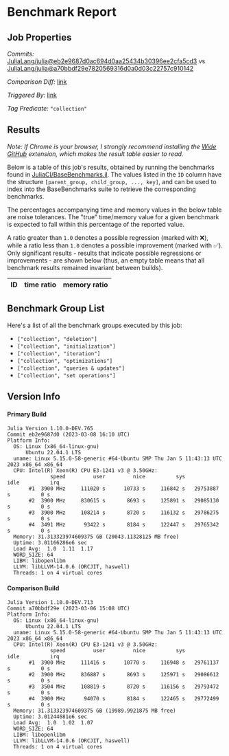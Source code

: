 # Benchmark Report

## Job Properties

*Commits:* [JuliaLang/julia@eb2e9687d0ac694d0aa25434b30396ee2cfa5cd3](https://github.com/JuliaLang/julia/commit/eb2e9687d0ac694d0aa25434b30396ee2cfa5cd3) vs [JuliaLang/julia@a70bbdf29e7820569316d0a0d03c22757c910142](https://github.com/JuliaLang/julia/commit/a70bbdf29e7820569316d0a0d03c22757c910142)

*Comparison Diff:* [link](https://github.com/JuliaLang/julia/compare/a70bbdf29e7820569316d0a0d03c22757c910142..eb2e9687d0ac694d0aa25434b30396ee2cfa5cd3)

*Triggered By:* [link](https://github.com/JuliaLang/julia/commit/eb2e9687d0ac694d0aa25434b30396ee2cfa5cd3#commitcomment-103711807)

*Tag Predicate:* `"collection"`

## Results

*Note: If Chrome is your browser, I strongly recommend installing the [Wide GitHub](https://chrome.google.com/webstore/detail/wide-github/kaalofacklcidaampbokdplbklpeldpj?hl=en)
extension, which makes the result table easier to read.*

Below is a table of this job's results, obtained by running the benchmarks found in
[JuliaCI/BaseBenchmarks.jl](https://github.com/JuliaCI/BaseBenchmarks.jl). The values
listed in the `ID` column have the structure `[parent_group, child_group, ..., key]`,
and can be used to index into the BaseBenchmarks suite to retrieve the corresponding
benchmarks.

The percentages accompanying time and memory values in the below table are noise tolerances. The "true"
time/memory value for a given benchmark is expected to fall within this percentage of the reported value.

A ratio greater than `1.0` denotes a possible regression (marked with :x:), while a ratio less
than `1.0` denotes a possible improvement (marked with :white_check_mark:). Only significant results - results
that indicate possible regressions or improvements - are shown below (thus, an empty table means that all
benchmark results remained invariant between builds).

| ID | time ratio | memory ratio |
|----|------------|--------------|

## Benchmark Group List

Here's a list of all the benchmark groups executed by this job:

- `["collection", "deletion"]`
- `["collection", "initialization"]`
- `["collection", "iteration"]`
- `["collection", "optimizations"]`
- `["collection", "queries & updates"]`
- `["collection", "set operations"]`

## Version Info

#### Primary Build

```
Julia Version 1.10.0-DEV.765
Commit eb2e9687d0 (2023-03-08 16:10 UTC)
Platform Info:
  OS: Linux (x86_64-linux-gnu)
      Ubuntu 22.04.1 LTS
  uname: Linux 5.15.0-58-generic #64-Ubuntu SMP Thu Jan 5 11:43:13 UTC 2023 x86_64 x86_64
  CPU: Intel(R) Xeon(R) CPU E3-1241 v3 @ 3.50GHz: 
              speed         user         nice          sys         idle          irq
       #1  3900 MHz     111020 s      10733 s     116842 s   29753887 s          0 s
       #2  3900 MHz     830615 s       8693 s     125891 s   29085130 s          0 s
       #3  3900 MHz     108214 s       8720 s     116132 s   29786275 s          0 s
       #4  3491 MHz      93422 s       8184 s     122447 s   29765342 s          0 s
  Memory: 31.313323974609375 GB (20043.11328125 MB free)
  Uptime: 3.01166286e6 sec
  Load Avg:  1.0  1.11  1.17
  WORD_SIZE: 64
  LIBM: libopenlibm
  LLVM: libLLVM-14.0.6 (ORCJIT, haswell)
  Threads: 1 on 4 virtual cores

```

#### Comparison Build

```
Julia Version 1.10.0-DEV.713
Commit a70bbdf29e (2023-03-06 15:08 UTC)
Platform Info:
  OS: Linux (x86_64-linux-gnu)
      Ubuntu 22.04.1 LTS
  uname: Linux 5.15.0-58-generic #64-Ubuntu SMP Thu Jan 5 11:43:13 UTC 2023 x86_64 x86_64
  CPU: Intel(R) Xeon(R) CPU E3-1241 v3 @ 3.50GHz: 
              speed         user         nice          sys         idle          irq
       #1  3900 MHz     111416 s      10770 s     116948 s   29761137 s          0 s
       #2  3900 MHz     836887 s       8693 s     125971 s   29086612 s          0 s
       #3  3504 MHz     108819 s       8720 s     116156 s   29793472 s          0 s
       #4  3900 MHz      94070 s       8184 s     122465 s   29772499 s          0 s
  Memory: 31.313323974609375 GB (19989.9921875 MB free)
  Uptime: 3.01244681e6 sec
  Load Avg:  1.0  1.02  1.07
  WORD_SIZE: 64
  LIBM: libopenlibm
  LLVM: libLLVM-14.0.6 (ORCJIT, haswell)
  Threads: 1 on 4 virtual cores

```
